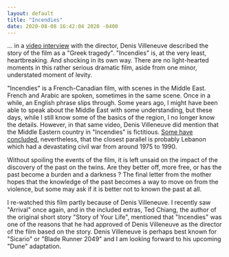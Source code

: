 ```yaml
---
layout: default
title: "Incendies"
date: 2020-08-08 16:42:04 2020 -0400
---
```


... in a [video interview](https://www.youtube.com/watch?v=z2Ub_K3ObB0) with the director, Denis Villeneuve described the story of the film as a "Greek tragedy". "Incendies" is, at the very least, heartbreaking. And shocking in its own way. There are no light-hearted moments in this rather serious dramatic film, aside from one minor, understated moment of levity.

"Incendies" is a French-Canadian film, with scenes in the Middle East. French and Arabic are spoken, sometimes in the same scene. Once in a while, an English phrase slips through. Some years ago, I might have been able to speak about the Middle East with some understanding, but these days, while I still know some of the basics of the region, I no longer know the details. However, in that same video, Denis Villeneuve did mention that the Middle Eastern country in "Incendies" is fictitious. [Some have concluded](https://www.imdb.com/title/tt1255953/trivia?item=tr2506198), nevertheless, that the closest parallel is probably Lebanon which had a devastating civil war from around 1975 to 1990.

Without spoiling the events of the film, it is left unsaid on the impact of the discovery of the past on the twins. Are they better off, more free, or has the past become a burden and a darkness ? The final letter from the mother hopes that the knowledge of the past becomes a way to move on from the violence, but some may ask if it is better not to known the past at all.

I re-watched this film partly because of Denis Villeneuve. I recently saw "Arrival" once again, and in the included extras, Ted Chiang, the author of the original short story "Story of Your Life", mentioned that "Incendies" was one of the reasons that he had approved of Denis Villeneuve as the director of the film based on the story. Denis Villeneuve is perhaps best known for "Sicario" or "Blade Runner 2049" and I am looking forward to his upcoming "Dune" adaptation.


